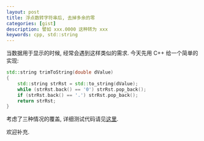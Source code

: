 ```yaml
---
layout: post
title: 浮点数转字符串后, 去掉多余的零
categories: [gist]
description: 譬如 xxx.0000 这种转为 xxx
keywords: cpp, std::string
---
```


当数据用于显示的时候, 经常会遇到这样类似的需求. 今天先用 C++ 给一个简单的实现:

```cpp
std::string trimToString(double dValue)
{
    std::string strRst = std::to_string(dValue);
    while (strRst.back() == '0') strRst.pop_back();
    if (strRst.back() == '.') strRst.pop_back();
    return strRst;
}
```

考虑了三种情况的覆盖, 详细测试代码请见[这里](https://gist.github.com/pezy/33b6fb351cae8b8b820162a4e54ef0bf).

欢迎补充.
